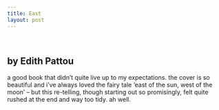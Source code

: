 ```yaml
---
title: East
layout: post
---
```


<div class="powells">
  <txp:wm_powells_img isbn="0152045635" /><br /> <txp:wm_powells_link isbn="0152045635" />
</div>

## by Edith Pattou

a good book that didn&#8217;t quite live up to my expectations. the cover is so beautiful and i&#8217;ve always loved the fairy tale &#8216;east of the sun, west of the moon&#8217; &#8211; but this re-telling, though starting out so promisingly, felt quite rushed at the end and way too tidy. ah well.

&nbsp;

&nbsp;

&nbsp;

&nbsp;